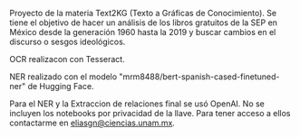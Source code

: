 Proyecto de la materia Text2KG (Texto a Gráficas de Conocimiento). Se tiene el objetivo de hacer un análisis de los libros gratuitos de la SEP en México desde la generación 1960 hasta la 2019 y buscar cambios en el discurso o sesgos ideológicos.

OCR realizacon con Tesseract.

NER realizado con el modelo "mrm8488/bert-spanish-cased-finetuned-ner" de Hugging Face.

Para el NER y la Extraccion de relaciones final se usó OpenAI. No se incluyen los notebooks por privacidad de la llave. Para tener acceso a ellos contactarme en eliasgn@ciencias.unam.mx.
